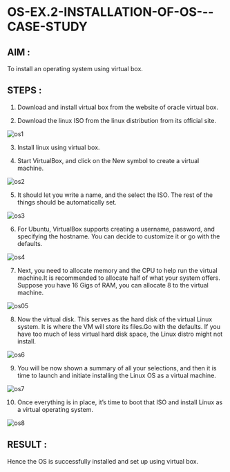 # OS-EX.2-INSTALLATION-OF-OS---CASE-STUDY

## AIM :

To install an operating system using virtual box.

## STEPS :

1. Download and install virtual box from the website of oracle virtual box.

2. Download the linux ISO from the linux distribution from its official site.

![os1](https://github.com/Skanthasishanth/OS-EX.2-INSTALLATION-OF-OS---CASE-STUDY/assets/118298456/50d694d1-a500-42f7-b912-500d406cdcc3)


3. Install linux using virtual box.

4. Start VirtualBox, and click on the New symbol to create a virtual machine.

   
![os2](https://github.com/Skanthasishanth/OS-EX.2-INSTALLATION-OF-OS---CASE-STUDY/assets/118298456/0700c965-9dcd-43a3-bf4e-b27f748081bb)


5. It should let you write a name, and the select the ISO. The rest of the things should be automatically set.

   
![os3](https://github.com/Skanthasishanth/OS-EX.2-INSTALLATION-OF-OS---CASE-STUDY/assets/118298456/e254c66e-70d8-42c5-abde-1a2ac470c529)


6. For Ubuntu, VirtualBox supports creating a username, password, and specifying the hostname. You can decide to customize it or go with the defaults.

    
![os4](https://github.com/Skanthasishanth/OS-EX.2-INSTALLATION-OF-OS---CASE-STUDY/assets/118298456/b88202fc-874f-42be-b733-5ba160b27b2e)


7. Next, you need to allocate memory and the CPU to help run the virtual machine.It is recommended to allocate half of what your system offers. Suppose you have 16 Gigs of RAM, you can allocate 8 to the virtual machine.

    
![os05](https://github.com/Skanthasishanth/OS-EX.2-INSTALLATION-OF-OS---CASE-STUDY/assets/118298456/98298ddd-b09f-4561-9ded-e4f2e2bcc20d)


8. Now the virtual disk. This serves as the hard disk of the virtual Linux system. It is where the VM will store its files.Go with the defaults. If you have too much of less virtual hard disk space, the Linux distro might not install.

    
![os6](https://github.com/Skanthasishanth/OS-EX.2-INSTALLATION-OF-OS---CASE-STUDY/assets/118298456/56c829f3-bbd4-493e-a75e-ac4f9bcbbd31)


9. You will be now shown a summary of all your selections, and then it is time to launch and initiate installing the Linux OS as a virtual machine.

![os7](https://github.com/Skanthasishanth/OS-EX.2-INSTALLATION-OF-OS---CASE-STUDY/assets/118298456/7e0f4fa5-577e-4d1e-972c-f5cfde5b3019)

10. Once everything is in place, it’s time to boot that ISO and install Linux as a virtual operating system.
    
![os8](https://github.com/Skanthasishanth/OS-EX.2-INSTALLATION-OF-OS---CASE-STUDY/assets/118298456/5a3cc18f-3a13-48b9-b530-64bbf3ecfaba)

    



## RESULT :

Hence the OS is successfully installed and set up using virtual box.
